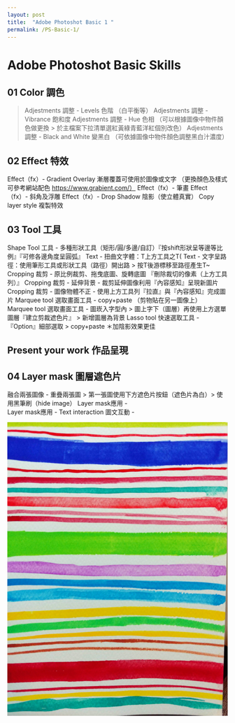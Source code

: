 ```yaml
---
layout: post
title:  "Adobe Photoshot Basic 1 "
permalink: /PS-Basic-1/
---
```


# Adobe Photoshot Basic Skills


## 01 Color 調色
>Adjestments 調整 - Levels 色階 （白平衡等） 
>Adjestments 調整 - Vibrance 飽和度 
>Adjestments 調整 - Hue 色相 （可以根據圖像中物件顏色做更換 > 於主檔案下拉清單選紅黃綠青藍洋紅個別改色）
>Adjestments 調整 - Black and White 變黑白 （可依據圖像中物件顏色調整黑白汁濃度）

## 02  Effect 特效
Effect（fx）- Gradient Overlay 漸層覆蓋可使用於圖像或文字 （更換顏色及樣式 可參考網站配色 https://www.grabient.com/）
Effect（fx）- 筆畫
Effect（fx）- 斜角及浮雕
Effect（fx）- Drop Shadow 陰影（使立體真實）
Copy layer style 複製特效

## 03  Tool 工具
Shape Tool 工具 - 多種形狀工具（矩形/圓/多邊/自訂）『按shift形狀呈等邊等比例』『可修各邊角度呈圓弧』
Text - 扭曲文字體：T上方工具之T(
Text - 文字呈路徑：使用筆形工具或形狀工具（路徑）開出路 > 按T後游標移至路徑產生T~
Cropping 裁剪 - 原比例裁剪、拖曳底圖、旋轉底圖 『刪除裁切的像素（上方工具列）』
Cropping 裁剪 - 延伸背景 - 裁剪延伸圖像利用『內容感知』呈現新圖片
Cropping 裁剪 - 圖像物體不正 - 使用上方工具列『拉直』與『內容感知』完成圖片
Marquee tool 選取畫面工具 - copy+paste （剪物貼在另一圖像上）
Marquee tool 選取畫面工具 - 圖崁入字型內 > 圖上字下（圖層）再使用上方選單圖層『建立剪裁遮色片』 > 新增圖層為背景
Lasso tool 快速選取工具 - 『Option』細部選取 > copy+paste ＊加陰影效果更佳

## Present your work 作品呈現

## 04  Layer mask 圖層遮色片
融合兩張圖像 - 重疊兩張圖 > 第一張圖使用下方遮色片按鈕（遮色片為白）> 使用黑筆刷（hide image）
Layer mask應用 -  
Layer mask應用 - Text interaction 圖文互動 - 



![G01](/assets/20200112_01.jpg)
